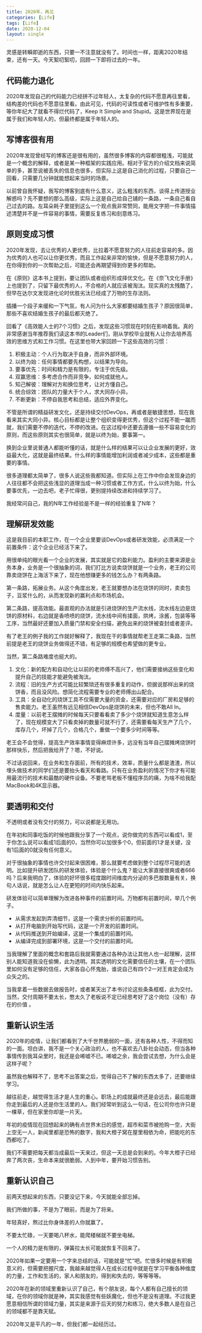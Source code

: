 ```yaml
---
title: 2020年，再见
categories: [Life]
tags: [Life]
date: 2020-12-04
layout: single
---
```

灵感是转瞬即逝的东西，只要一不注意就没有了。时间也一样，距离2020年结束，还有一天。今天絮叨絮叨，回顾一下即将过去的一年。

## 代码能力退化

2020年发现自己的代码能力已经拼不过年轻人，太复杂的代码不愿意再往里看，结构差的代码也不愿意往里看。由此可见，代码的可读性或者可维护性有多重要，等你年纪大了就看不得烂代码了，Keep It Simple and Stupid。这是世界现在是属于我们和年轻人的，但最终都是属于年轻人的。

## 写博客很有用

2020年发现曾经写的博客还是很有用的，虽然很多博客的内容都很粗浅，可能就是一个概念的解释，或者是某一种框架的实践应用。相对于官方的介绍文档来说简单的多，甚至说被丢失的信息也很多，但实际上这是自己消化的过程，只要自己一回看，只需要几分钟就能想起来当时的场景。

以前曾自我怀疑，我写的博客到底有什么意义，这么粗浅的东西，谈得上传道授业解惑吗？先不要想的那么高级，实际上这是自己给自己铺的一条路，一条自己看自己过去的路。左耳朵耗子里提到这么一个观点我非常赞同，能用文字把一件事情描述清楚并不是一件容易的事情，需要反复练习和刻意练习。

## 原则变成习惯

2020年发现，去让优秀的人更优秀，比拉着不愿意努力的人往前走容易的多。因为优秀的人也可以让你更优秀，而且工作起来非常的愉快，但是不愿意努力的人，在你得到你的一次帮助之后，可能还会再期望得到你更多的帮助。

在《原则》这本书上提到，要让团队或者组织形成择优文化。在《奈飞文化手册》上也提到了，只留下最优秀的人，不合格的人就应该被淘汰。现实真的太残酷了，但早在达尔文发现进化论时优胜劣汰已经成了万物的生存法则。

插播一个段子来缓和一下气氛，有人问为什么大家都要结婚生孩子？原因很简单，那些不喜欢结婚生孩子的最后都灭绝了。

回看了《高效能人士的7个习惯》之后，发现这些习惯现在时刻在影响着我。真的非常感谢当年推荐我们读这本书的Leader们，刚从学校毕业就有人让你去培养高效的思维方式和工作习惯。在这里也带大家回顾一下这些高效的习惯：

1. 积极主动：个人行为取决于自身，而非外部环境。
2. 以终为始：任何事情都要先构想，以结果为导向。
3. 要事优先：时间和精力是有限的，专注于优先级。
4. 双赢思维：多考虑合作而非竞争，如何成就他人。
5. 知己解彼：理解对方和换位思考，让对方懂自己。
6. 统合综效：团队的力量大于个人，求大同存小异。
7. 不断更新：不停自我思考和总结，适应外界变化。

不管是所谓的精益研发文化，还是持续交付DevOps，再或者是敏捷思想，现在我看来其实大同小异。核心目标都是让整个组织变得更优秀，但这个过程不能一蹴而就，我们需要不停的迭代，不停的改进。在这过程中还要去遵循一些不容易变化的原则，而这些原则其实也很简单，就是以终为始，要事第一。

换到企业里说普通人都能听懂的话，就是什么样的结果可以让企业发展的更好，效益最大化，这就是最终结果。什么样的事情能增加利润或者减少成本，这些都是重要的事情。

很多道理都太简单了，很多人说这些我都知道。但实际上在工作中你会发现身边的人往往都不会把这些浅显的道理当成一种习惯或者工作方式，什么以终为始，什么要事优先，一边去吧，老子忙得很，更别提持续改进和持续学习了。

我经常问自己，我的N年工作经验是不是一样的经验重复了N年？

## 理解研发效能

这是我目前的本职工作，在一个企业里要谈DevOps或者研发效能，必须满足一个前置条件：这个企业已经活下来了。

用很单纯的眼光看一个企业的发展，其实就是它的盈利能力。盈利的主要来源是业务本身，业务是一个很抽象的词，我们打比方说卖烧饼就是一个业务，老王的公司靠卖烧饼在上海活下来了，现在他想赚更多的钱怎么办？有两条路。

第一条路，拓展业务。从这个角度出发，老王就要想办法在烧饼的同时，卖卖包子，豆浆什么的，从而发现新的赢利点和市场机会。

第二条路，提高效能。最直观的办法就是引进烧饼的生产流水线，流水线左边是烧饼的原材料，右边就是香喷喷的烧饼，流水线中间有揉面，烘烤，涂酱，包装等等工序，当然最好还要加入质量门禁和安全扫描，避免出来的烧饼被查封或者差评。

有了老王的例子我的工作就好解释了，我现在干的事情就帮老王走第二条路，当然前提是老王的烧饼业务做得还不错，有足够的规模也希望做的更专业。

当然，第二条路难度也挺大的。

1. 文化：新的配方和自动化让以前的老师傅不高兴了，他们需要接纳这些变化和提升自己的技能才能避免被淘汰。
2. 流程：旧的生产方式可能比较繁琐还有很多重复的动作，但据说那样出来的烧饼香，而且没风险。想简化流程需要专业的老师傅出山配合。
3. 工具：全自动化的烧饼工具不仅需要大量的资金，还需要对应的厂房和足够的售卖能力。老王虽然有远见相信DevOps是烧饼的未来，但也不敢All In。
4. 度量：以前老王摆摊的时候每天只要看看卖了多少个烧饼就知道生意怎么样了，现在规模变大了只看卖掉的数量可就不行了，还需要看每天生产了几个，库存几个，坏掉了几个，合格几个，重做一个要多少时间等等。

老王会不会觉得，提高生产效率事情变得麻烦许多，远没有当年自己摆摊烤烧饼时那样快乐，然后把我给开了？嗯，不好说。

不过话说回来，在业务和生存面前，所有的技术，效率，质量什么都是渣渣，所以埋头做技术的同学们还是要抬头看天和看路。只有在业务盈利的情况下你才有可能用最流行的技术和最酷的硬件设备。不要老骂老板不懂程序员的痛，为啥不给我配MacBook和4K显示器。

## 要透明和交付

不透明或者没有交付的努力，可以说都是无用功。

在年初和同事吃饭的时候他跟我分享了一个观点，说你做完的东西可以看成1，至于你怎么说可以看成1后面的0，当然你可以加很多个0，但前面的1才是关键，没有1后面的0就没有任何意义。

对于很抽象的事情也许交付起来很困难，那么就要考虑做到整个过程尽可能的透明。比如提升研发团队的研发体验，体验是个什么鬼？能让大家直接很爽或者666吗？后来我明白了，体验的好坏很多程度跟时间维度内分泌的多巴胺数量有关，换句人话说，就是怎么让人在更短的时间内快乐起来。

研发体验可以简单理解为改进各种事件的前置时间。万物都有前置时间，举几个例子。

  - 从需求发起到弄清细节，这是一个需求分析的前置时间。
  - 从打开电脑到开始写代码，这是一个开发的前置时间。
  - 从代码推送到开始编译，这是一个集成的前置时间。
  - 从编译完成到部署环境，这是一个交付的前置时间。

当我理解了里面的概念和套路后我就需要通过各种办法让其他人也一起理解，这样别人能知道我没在偷懒，此为透明。其实透明的文化需要信任的土壤，在一个团队里如何没有足够的信任，大家各自心怀鬼胎，谁说自己有四个2一对王肯定会成为众矢之的。

当我拿着一些数据去做报告时，或者某天出了本书讨论这些条条框框，此为交付。当然，交付周期不要太长，憋太久了老板说不定已经思考好了这个岗位（没有）存在的价值 。

## 重新认识生活

2020年的疫情，让我们都看到了大千世界脆弱的一面，还有各种人性，不得而知的一面。坦白讲，我不是一个关心政治的人，也不喜欢去八卦社会动态，但当各种事情传到我耳朵里时，我还是会唏嘘不已。唏嘘之余，我会尝试去想，为什么会是这样子呢？

虽然我也解释不了，思考不出答案之后，觉得自己不了解的东西太多了，还要继续学习。

越往前走，越觉得生活才是人生的重心。职场上的成就最终还是会远去，最后能跟你走到最后的人还是你生活里的人。我们经常听到这么一句话，在公司你也许只是一棵草，但在家里你却是一片天。

年初的疫情现在回想起来的确有点世界末日的感觉，超市和菜市被抢购一空，大街上空无一人，新闻里都是恐怖的数字，我和大橙子窝在屋里相依为命，把能吃的东西都吃了。

我们不需要把每天都当成最后一天来过，但这一天总是会到来的。今年大橙子已经奔了两次丧，生命本来就很脆弱。人到中年，要开始习惯告别。

## 重新认识自己

前两天想起来的东西，只要没记下来，今天就能全部忘掉。

我们所做的事，不是为了眼前，而是为了将来。

年轻真好，熬过比你身体差的人你就赢了。

不要太忙碌，一天要喝八杯水，能爬楼梯就不要坐电梯。

一个人的精力是有限的，弹簧拉太长可能就恢复不回来了。

2020年如果一定要用一个字来总结的话，可能就是“忙”吧。忙很多时候是有积极意义的，但需要把握尺度，我越来越觉得人在成长过程中就是在学习平衡各种维度的力量，工作和生活的，家人和朋友的，得到和失去的，等等等等。

2020年在新的领域里重新认识了自己，有个朋友说，每个人都有自己擅长的领域，在你的领域你就是神，其实我感觉有些妖魔化，但也不是没有道理。不过我更愿意相信所谓的领域力量，其实是来源于后天的努力和练习，绝大多数人是在自己的领域都不是靠天赋。

2020年又是平凡的一年，但我们都一起经历过。